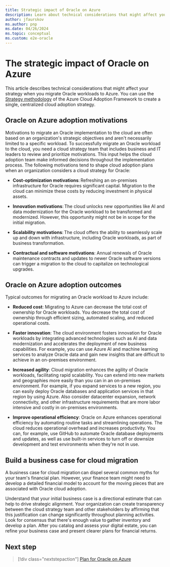 ```yaml
---
title: Strategic impact of Oracle on Azure
description: Learn about technical considerations that might affect your cloud strategy when you migrate Oracle workloads to Azure.
author: jfaurskov
ms.author: pnp
ms.date: 04/26/2024
ms.topic: conceptual
ms.custom: e2e-oracle
--- 
```


# The strategic impact of Oracle on Azure

This article describes technical considerations that might affect your strategy when you migrate Oracle workloads to Azure. You can use the [Strategy methodology](/azure/cloud-adoption-framework/strategy) of the Azure Cloud Adoption Framework to create a single, centralized cloud adoption strategy.

## Oracle on Azure adoption motivations

Motivations to migrate an Oracle implementation to the cloud are often based on an organization's strategic objectives and aren't necessarily limited to a specific workload. To successfully migrate an Oracle workload to the cloud, you need a cloud strategy team that includes business and IT leaders to review and prioritize motivations. This input helps the cloud adoption team make informed decisions throughout the implementation process. The following motivations tend to shape cloud adoption plans when an organization considers a cloud strategy for Oracle:

- **Cost-optimization motivations**: Refreshing an on-premises infrastructure for Oracle requires significant capital. Migration to the cloud can minimize these costs by reducing investment in physical assets.

- **Innovation motivations**: The cloud unlocks new opportunities like AI and data modernization for the Oracle workload to be transformed and modernized. However, this opportunity might not be in scope for the initial migration.

- **Scalability motivations**: The cloud offers the ability to seamlessly scale up and down with infrastructure, including Oracle workloads, as part of business transformation.

- **Contractual and software motivations**: Annual renewals of Oracle maintenance contracts and updates to newer Oracle software versions can trigger a migration to the cloud to capitalize on technological upgrades.  

## Oracle on Azure adoption outcomes

Typical outcomes for migrating an Oracle workload to Azure include:

- **Reduced cost**: Migrating to Azure can decrease the total cost of ownership for Oracle workloads. You decrease the total cost of ownership through efficient sizing, automated scaling, and reduced operational costs.

- **Faster innovation**: The cloud environment fosters innovation for Oracle workloads by integrating advanced technologies such as AI and data modernization and accelerates the deployment of new business capabilities. For example, you can use Azure AI and machine learning services to analyze Oracle data and gain new insights that are difficult to achieve in an on-premises environment.

- **Increased agility**: Cloud migration enhances the agility of Oracle workloads, facilitating rapid scalability. You can extend into new markets and geographies more easily than you can in an on-premises environment. For example, if you expand services to a new region, you can easily deploy Oracle databases and application services in that region by using Azure. Also consider datacenter expansion, network connectivity, and other infrastructure requirements that are more labor intensive and costly in on-premises environments.

- **Improve operational efficiency**: Oracle on Azure enhances operational efficiency by automating routine tasks and streamlining operations. The cloud reduces operational overhead and increases productivity. You can, for example, use GitHub to automate Oracle database deployments and updates, as well as use built-in services to turn off or downsize development and test environments when they're not in use.

## Build a business case for cloud migration

A business case for cloud migration can dispel several common myths for your team's financial plan. However, your finance team might need to develop a detailed financial model to account for the moving pieces that are associated with Oracle cloud adoption.

Understand that your initial business case is a directional estimate that can help to drive strategic alignment. Your organization can create transparency between the cloud strategy team and other stakeholders by affirming that this justification can change significantly throughout planning activities. Look for consensus that there's enough value to gather inventory and develop a plan. After you catalog and assess your digital estate, you can refine your business case and present clearer plans for financial returns.

## Next step

> [!div class="nextstepaction"]
> [Plan for Oracle on Azure](oracle-landing-zone-plan.md)
